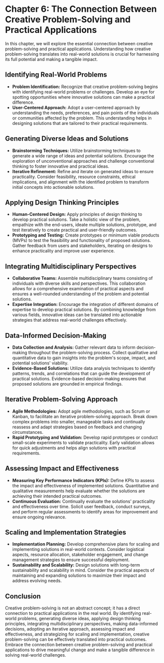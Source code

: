 Chapter 6: The Connection Between Creative Problem-Solving and Practical Applications
=====================================================================================

In this chapter, we will explore the essential connection between creative problem-solving and practical applications. Understanding how creative problem-solving translates into real-world solutions is crucial for harnessing its full potential and making a tangible impact.

Identifying Real-World Problems
-------------------------------

* **Problem Identification:** Recognize that creative problem-solving begins with identifying real-world problems or challenges. Develop an eye for spotting opportunities where innovative solutions can make a practical difference.
* **User-Centered Approach:** Adopt a user-centered approach by understanding the needs, preferences, and pain points of the individuals or communities affected by the problem. This understanding helps in designing solutions that are tailored to their practical requirements.

Generating Diverse Ideas and Solutions
--------------------------------------

* **Brainstorming Techniques:** Utilize brainstorming techniques to generate a wide range of ideas and potential solutions. Encourage the exploration of unconventional approaches and challenge conventional thinking to foster innovative and practical ideas.
* **Iterative Refinement:** Refine and iterate on generated ideas to ensure practicality. Consider feasibility, resource constraints, ethical implications, and alignment with the identified problem to transform initial concepts into actionable solutions.

Applying Design Thinking Principles
-----------------------------------

* **Human-Centered Design:** Apply principles of design thinking to develop practical solutions. Take a holistic view of the problem, empathize with the end-users, ideate multiple solutions, prototype, and test iteratively to create practical and user-friendly outcomes.
* **Prototyping and Testing:** Create prototypes or minimum viable products (MVPs) to test the feasibility and functionality of proposed solutions. Gather feedback from users and stakeholders, iterating on designs to enhance practicality and improve user experience.

Integrating Multidisciplinary Perspectives
------------------------------------------

* **Collaborative Teams:** Assemble multidisciplinary teams consisting of individuals with diverse skills and perspectives. This collaboration allows for a comprehensive examination of practical aspects and ensures a well-rounded understanding of the problem and potential solutions.
* **Expertise Integration:** Encourage the integration of different domains of expertise to develop practical solutions. By combining knowledge from various fields, innovative ideas can be translated into actionable strategies that address real-world challenges effectively.

Data-Informed Decision-Making
-----------------------------

* **Data Collection and Analysis:** Gather relevant data to inform decision-making throughout the problem-solving process. Collect qualitative and quantitative data to gain insights into the problem's scope, impact, and potential solutions' viability.
* **Evidence-Based Solutions:** Utilize data analysis techniques to identify patterns, trends, and correlations that can guide the development of practical solutions. Evidence-based decision-making ensures that proposed solutions are grounded in empirical findings.

Iterative Problem-Solving Approach
----------------------------------

* **Agile Methodologies:** Adopt agile methodologies, such as Scrum or Kanban, to facilitate an iterative problem-solving approach. Break down complex problems into smaller, manageable tasks and continually reassess and adapt strategies based on feedback and changing circumstances.
* **Rapid Prototyping and Validation:** Develop rapid prototypes or conduct small-scale experiments to validate practicality. Early validation allows for quick adjustments and helps align solutions with practical requirements.

Assessing Impact and Effectiveness
----------------------------------

* **Measuring Key Performance Indicators (KPIs):** Define KPIs to assess the impact and effectiveness of implemented solutions. Quantitative and qualitative measurements help evaluate whether the solutions are achieving their intended practical outcomes.
* **Continuous Evaluation:** Continually evaluate the solutions' practicality and effectiveness over time. Solicit user feedback, conduct surveys, and perform regular assessments to identify areas for improvement and ensure ongoing relevance.

Scaling and Implementation Strategies
-------------------------------------

* **Implementation Planning:** Develop comprehensive plans for scaling and implementing solutions in real-world contexts. Consider logistical aspects, resource allocation, stakeholder engagement, and change management strategies to ensure successful deployment.
* **Sustainability and Scalability:** Design solutions with long-term sustainability and scalability in mind. Consider the practical aspects of maintaining and expanding solutions to maximize their impact and address evolving needs.

Conclusion
----------

Creative problem-solving is not an abstract concept; it has a direct connection to practical applications in the real world. By identifying real-world problems, generating diverse ideas, applying design thinking principles, integrating multidisciplinary perspectives, making data-informed decisions, adopting an iterative approach, assessing impact and effectiveness, and strategizing for scaling and implementation, creative problem-solving can be effectively translated into practical outcomes. Embrace the connection between creative problem-solving and practical applications to drive meaningful change and make a tangible difference in solving real-world challenges.
